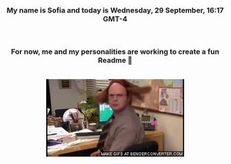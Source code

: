 


<div align="center">
<h3 >My name is Sofia and today is Wednesday, 29 September, 16:17 GMT-4</h3><br>
<h3 >For now, me and my personalities are working to create a fun Readme 👋
</h3><br>
<img src='img/dwight.gif' alt='working...'/>
</div>
